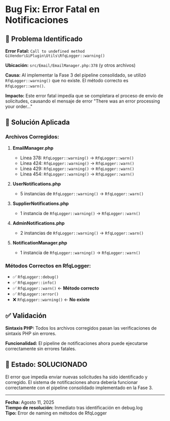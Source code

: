 # Bug Fix: Error Fatal en Notificaciones

## 🚨 Problema Identificado

**Error Fatal:** `Call to undefined method GiVendor\GiPlugin\Utils\RfqLogger::warning()`

**Ubicación:** `src/Email/EmailManager.php:378` (y otros archivos)

**Causa:** Al implementar la Fase 3 del pipeline consolidado, se utilizó `RfqLogger::warning()` que no existe. El método correcto es `RfqLogger::warn()`.

**Impacto:** Este error fatal impedía que se completara el proceso de envío de solicitudes, causando el mensaje de error "There was an error processing your order..."

## 🔧 Solución Aplicada

### Archivos Corregidos:

1. **EmailManager.php**
   - Línea 378: `RfqLogger::warning()` → `RfqLogger::warn()`
   - Línea 424: `RfqLogger::warning()` → `RfqLogger::warn()`
   - Línea 429: `RfqLogger::warning()` → `RfqLogger::warn()`
   - Línea 454: `RfqLogger::warning()` → `RfqLogger::warn()`

2. **UserNotifications.php**
   - 5 instancias de `RfqLogger::warning()` → `RfqLogger::warn()`

3. **SupplierNotifications.php**
   - 1 instancia de `RfqLogger::warning()` → `RfqLogger::warn()`

4. **AdminNotifications.php**
   - 2 instancias de `RfqLogger::warning()` → `RfqLogger::warn()`

5. **NotificationManager.php**
   - 1 instancia de `RfqLogger::warning()` → `RfqLogger::warn()`

### Métodos Correctos en RfqLogger:
- ✅ `RfqLogger::debug()`
- ✅ `RfqLogger::info()`
- ✅ `RfqLogger::warn()` ← **Método correcto**
- ✅ `RfqLogger::error()`
- ❌ `RfqLogger::warning()` ← **No existe**

## ✅ Validación

**Sintaxis PHP:** Todos los archivos corregidos pasan las verificaciones de sintaxis PHP sin errores.

**Funcionalidad:** El pipeline de notificaciones ahora puede ejecutarse correctamente sin errores fatales.

## 🚀 Estado: SOLUCIONADO

El error que impedía enviar nuevas solicitudes ha sido identificado y corregido. El sistema de notificaciones ahora debería funcionar correctamente con el pipeline consolidado implementado en la Fase 3.

---

**Fecha:** Agosto 11, 2025  
**Tiempo de resolución:** Inmediato tras identificación en debug.log  
**Tipo:** Error de naming en métodos de RfqLogger
